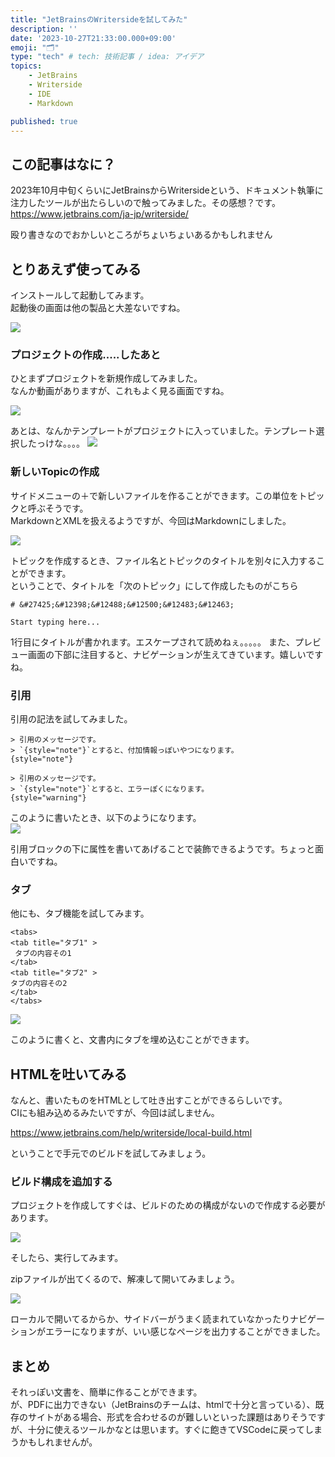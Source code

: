 ```yaml
---
title: "JetBrainsのWritersideを試してみた"
description: ''
date: '2023-10-27T21:33:00.000+09:00'
emoji: "🗂"
type: "tech" # tech: 技術記事 / idea: アイデア
topics: 
    - JetBrains
    - Writerside
    - IDE 
    - Markdown

published: true
---
```


## この記事はなに？
2023年10月中旬くらいにJetBrainsからWritersideという、ドキュメント執筆に注力したツールが出たらしいので触ってみました。その感想？です。
https://www.jetbrains.com/ja-jp/writerside/

殴り書きなのでおかしいところがちょいちょいあるかもしれません



## とりあえず使ってみる
インストールして起動してみます。  
起動後の画面は他の製品と大差ないですね。

![](/images/hello-jetbraing-writerside/001_welcome.png)


### プロジェクトの作成.....したあと
ひとまずプロジェクトを新規作成してみました。  
なんか動画がありますが、これもよく見る画面ですね。

![](/images/hello-jetbraing-writerside/002_create_after_project.png)

あとは、なんかテンプレートがプロジェクトに入っていました。テンプレート選択したっけな。。。。
![](/images/hello-jetbraing-writerside/003_template.png)


### 新しいTopicの作成
サイドメニューの＋で新しいファイルを作ることができます。この単位をトピックと呼ぶそうです。  
MarkdownとXMLを扱えるようですが、今回はMarkdownにしました。  

![](/images/hello-jetbraing-writerside/004_create_topinc.png)


トピックを作成するとき、ファイル名とトピックのタイトルを別々に入力することができます。  
ということで、タイトルを「次のトピック」にして作成したものがこちら

```
# &#27425;&#12398;&#12488;&#12500;&#12483;&#12463;

Start typing here...

```

1行目にタイトルが書かれます。エスケープされて読めねぇ。。。。。
また、プレビュー画面の下部に注目すると、ナビゲーションが生えてきています。嬉しいですね。


### 引用
引用の記法を試してみました。
```
> 引用のメッセージです。  
> `{style="note"}`とすると、付加情報っぽいやつになります。
{style="note"}

> 引用のメッセージです。  
> `{style="note"}`とすると、エラーぽくになります。
{style="warning"}
```

このように書いたとき、以下のようになります。  
![](/images/hello-jetbraing-writerside/005_quote.png)

引用ブロックの下に属性を書いてあげることで装飾できるようです。ちょっと面白いですね。

### タブ

他にも、タブ機能を試してみます。
```
<tabs>
<tab title="タブ1" >
 タブの内容その1
</tab>
<tab title="タブ2" >
タブの内容その2
</tab>
</tabs>
```

![](/images/hello-jetbraing-writerside/006_tab.png)

このように書くと、文書内にタブを埋め込むことができます。


## HTMLを吐いてみる
なんと、書いたものをHTMLとして吐き出すことができるらしいです。  
CIにも組み込めるみたいですが、今回は試しません。

https://www.jetbrains.com/help/writerside/local-build.html

ということで手元でのビルドを試してみましょう。

### ビルド構成を追加する
プロジェクトを作成してすぐは、ビルドのための構成がないので作成する必要があります。

![](/images/hello-jetbraing-writerside/007_create_configuration.png)

そしたら、実行してみます。

zipファイルが出てくるので、解凍して開いてみましょう。

![](/images/hello-jetbraing-writerside/008_export.png)

ローカルで開いてるからか、サイドバーがうまく読まれていなかったりナビゲーションがエラーになりますが、いい感じなページを出力することができました。  

## まとめ
それっぽい文書を、簡単に作ることができます。  
が、PDFに出力できない（JetBrainsのチームは、htmlで十分と言っている）、既存のサイトがある場合、形式を合わせるのが難しいといった課題はありそうですが、十分に使えるツールかなとは思います。すぐに飽きてVSCodeに戻ってしまうかもしれませんが。